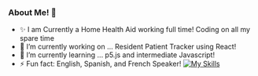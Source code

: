 ### About Me! 👋

<!--
**escavanessa/escavanessa** is a ✨ _special_ ✨ repository because its `README.md` (this file) appears on your GitHub profile.

Here are some ideas to get you started:
- ✨ I am Currently a Home Health Aid working full time! Coding on all my spare time
- 🔭 I’m currently working on ... A desktop Notebook with all sorts of functionality!
- 🌱 I’m currently learning ... p5.js and intermediate Javascript!
- ⚡ Fun fact: English, Spanish, and French Speaker!
-->
- ✨ I am Currently a Home Health Aid working full time! Coding on all my spare time
- 🔭 I’m currently working on ... Resident Patient Tracker using React!
- 🌱 I’m currently learning ... p5.js and intermediate Javascript!
- ⚡ Fun fact: English, Spanish, and French Speaker!
[![My Skills](https://skillicons.dev/icons?i=js,html,css,react,bootstrap,tailwind,github,git,nodejs,figma,p5js,blender,ps,pr)](https://skillicons.dev)

